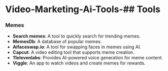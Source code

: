 # Video-Marketing-Ai-Tools-## Tools

### Memes
- **Search memes**: A tool to quickly search for trending memes.
- **MemesDb**: A database of popular memes.
- **Aifaceswap.io**: A tool for swapping faces in memes using AI.
- **Capcut**: A video editing tool that supports meme creation.
- **11elevenlabs**: Provides AI-powered voice generation for meme content.
- **Viggle**: An app to watch videos and create memes for rewards.

